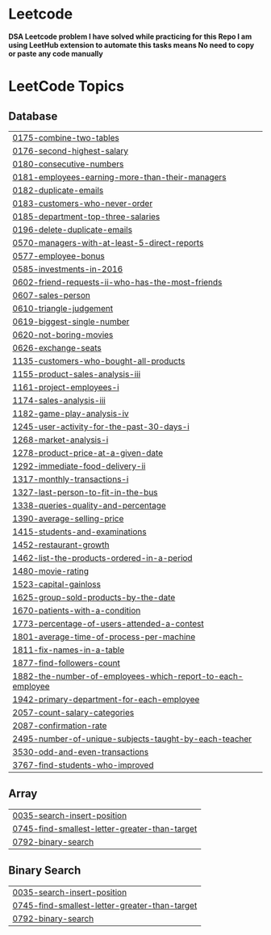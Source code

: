 # Leetcode
**DSA Leetcode problem I have solved while practicing for this Repo I am using LeetHub extension to automate this tasks means No need to copy or paste any code manually**

<!---LeetCode Topics Start-->
# LeetCode Topics
## Database
|  |
| ------- |
| [0175-combine-two-tables](https://github.com/govind527/Leetcode/tree/master/0175-combine-two-tables) |
| [0176-second-highest-salary](https://github.com/govind527/Leetcode/tree/master/0176-second-highest-salary) |
| [0180-consecutive-numbers](https://github.com/govind527/Leetcode/tree/master/0180-consecutive-numbers) |
| [0181-employees-earning-more-than-their-managers](https://github.com/govind527/Leetcode/tree/master/0181-employees-earning-more-than-their-managers) |
| [0182-duplicate-emails](https://github.com/govind527/Leetcode/tree/master/0182-duplicate-emails) |
| [0183-customers-who-never-order](https://github.com/govind527/Leetcode/tree/master/0183-customers-who-never-order) |
| [0185-department-top-three-salaries](https://github.com/govind527/Leetcode/tree/master/0185-department-top-three-salaries) |
| [0196-delete-duplicate-emails](https://github.com/govind527/Leetcode/tree/master/0196-delete-duplicate-emails) |
| [0570-managers-with-at-least-5-direct-reports](https://github.com/govind527/Leetcode/tree/master/0570-managers-with-at-least-5-direct-reports) |
| [0577-employee-bonus](https://github.com/govind527/Leetcode/tree/master/0577-employee-bonus) |
| [0585-investments-in-2016](https://github.com/govind527/Leetcode/tree/master/0585-investments-in-2016) |
| [0602-friend-requests-ii-who-has-the-most-friends](https://github.com/govind527/Leetcode/tree/master/0602-friend-requests-ii-who-has-the-most-friends) |
| [0607-sales-person](https://github.com/govind527/Leetcode/tree/master/0607-sales-person) |
| [0610-triangle-judgement](https://github.com/govind527/Leetcode/tree/master/0610-triangle-judgement) |
| [0619-biggest-single-number](https://github.com/govind527/Leetcode/tree/master/0619-biggest-single-number) |
| [0620-not-boring-movies](https://github.com/govind527/Leetcode/tree/master/0620-not-boring-movies) |
| [0626-exchange-seats](https://github.com/govind527/Leetcode/tree/master/0626-exchange-seats) |
| [1135-customers-who-bought-all-products](https://github.com/govind527/Leetcode/tree/master/1135-customers-who-bought-all-products) |
| [1155-product-sales-analysis-iii](https://github.com/govind527/Leetcode/tree/master/1155-product-sales-analysis-iii) |
| [1161-project-employees-i](https://github.com/govind527/Leetcode/tree/master/1161-project-employees-i) |
| [1174-sales-analysis-iii](https://github.com/govind527/Leetcode/tree/master/1174-sales-analysis-iii) |
| [1182-game-play-analysis-iv](https://github.com/govind527/Leetcode/tree/master/1182-game-play-analysis-iv) |
| [1245-user-activity-for-the-past-30-days-i](https://github.com/govind527/Leetcode/tree/master/1245-user-activity-for-the-past-30-days-i) |
| [1268-market-analysis-i](https://github.com/govind527/Leetcode/tree/master/1268-market-analysis-i) |
| [1278-product-price-at-a-given-date](https://github.com/govind527/Leetcode/tree/master/1278-product-price-at-a-given-date) |
| [1292-immediate-food-delivery-ii](https://github.com/govind527/Leetcode/tree/master/1292-immediate-food-delivery-ii) |
| [1317-monthly-transactions-i](https://github.com/govind527/Leetcode/tree/master/1317-monthly-transactions-i) |
| [1327-last-person-to-fit-in-the-bus](https://github.com/govind527/Leetcode/tree/master/1327-last-person-to-fit-in-the-bus) |
| [1338-queries-quality-and-percentage](https://github.com/govind527/Leetcode/tree/master/1338-queries-quality-and-percentage) |
| [1390-average-selling-price](https://github.com/govind527/Leetcode/tree/master/1390-average-selling-price) |
| [1415-students-and-examinations](https://github.com/govind527/Leetcode/tree/master/1415-students-and-examinations) |
| [1452-restaurant-growth](https://github.com/govind527/Leetcode/tree/master/1452-restaurant-growth) |
| [1462-list-the-products-ordered-in-a-period](https://github.com/govind527/Leetcode/tree/master/1462-list-the-products-ordered-in-a-period) |
| [1480-movie-rating](https://github.com/govind527/Leetcode/tree/master/1480-movie-rating) |
| [1523-capital-gainloss](https://github.com/govind527/Leetcode/tree/master/1523-capital-gainloss) |
| [1625-group-sold-products-by-the-date](https://github.com/govind527/Leetcode/tree/master/1625-group-sold-products-by-the-date) |
| [1670-patients-with-a-condition](https://github.com/govind527/Leetcode/tree/master/1670-patients-with-a-condition) |
| [1773-percentage-of-users-attended-a-contest](https://github.com/govind527/Leetcode/tree/master/1773-percentage-of-users-attended-a-contest) |
| [1801-average-time-of-process-per-machine](https://github.com/govind527/Leetcode/tree/master/1801-average-time-of-process-per-machine) |
| [1811-fix-names-in-a-table](https://github.com/govind527/Leetcode/tree/master/1811-fix-names-in-a-table) |
| [1877-find-followers-count](https://github.com/govind527/Leetcode/tree/master/1877-find-followers-count) |
| [1882-the-number-of-employees-which-report-to-each-employee](https://github.com/govind527/Leetcode/tree/master/1882-the-number-of-employees-which-report-to-each-employee) |
| [1942-primary-department-for-each-employee](https://github.com/govind527/Leetcode/tree/master/1942-primary-department-for-each-employee) |
| [2057-count-salary-categories](https://github.com/govind527/Leetcode/tree/master/2057-count-salary-categories) |
| [2087-confirmation-rate](https://github.com/govind527/Leetcode/tree/master/2087-confirmation-rate) |
| [2495-number-of-unique-subjects-taught-by-each-teacher](https://github.com/govind527/Leetcode/tree/master/2495-number-of-unique-subjects-taught-by-each-teacher) |
| [3530-odd-and-even-transactions](https://github.com/govind527/Leetcode/tree/master/3530-odd-and-even-transactions) |
| [3767-find-students-who-improved](https://github.com/govind527/Leetcode/tree/master/3767-find-students-who-improved) |
## Array
|  |
| ------- |
| [0035-search-insert-position](https://github.com/govind527/Leetcode/tree/master/0035-search-insert-position) |
| [0745-find-smallest-letter-greater-than-target](https://github.com/govind527/Leetcode/tree/master/0745-find-smallest-letter-greater-than-target) |
| [0792-binary-search](https://github.com/govind527/Leetcode/tree/master/0792-binary-search) |
## Binary Search
|  |
| ------- |
| [0035-search-insert-position](https://github.com/govind527/Leetcode/tree/master/0035-search-insert-position) |
| [0745-find-smallest-letter-greater-than-target](https://github.com/govind527/Leetcode/tree/master/0745-find-smallest-letter-greater-than-target) |
| [0792-binary-search](https://github.com/govind527/Leetcode/tree/master/0792-binary-search) |
<!---LeetCode Topics End-->